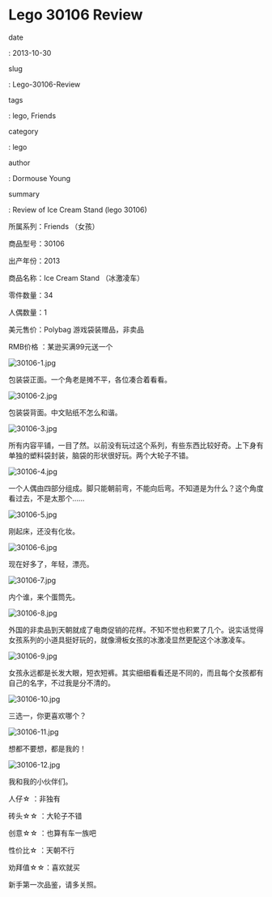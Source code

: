 Lego 30106 Review
=================

date

:   2013-10-30

slug

:   Lego-30106-Review

tags

:   lego, Friends

category

:   lego

author

:   Dormouse Young

summary

:   Review of Ice Cream Stand (lego 30106)

所属系列：Friends （女孩）

商品型号：30106

出产年份：2013

商品名称：Ice Cream Stand （冰激凌车）

零件数量：34

人偶数量：1

美元售价：Polybag 游戏袋装赠品，非卖品

RMB价格 ：某逊买满99元送一个

![30106-1.jpg](http://www.brickshelf.com/gallery/dormouse/Friends/30106/30106-1.jpg)

包装袋正面。一个角老是摊不平，各位凑合着看看。

![30106-2.jpg](http://www.brickshelf.com/gallery/dormouse/Friends/30106/30106-2.jpg)

包装袋背面。中文贴纸不怎么和谐。

![30106-3.jpg](http://www.brickshelf.com/gallery/dormouse/Friends/30106/30106-3.jpg)

所有内容平铺，一目了然。以前没有玩过这个系列，有些东西比较好奇。上下身有单独的塑料袋封装，脑袋的形状很好玩。两个大轮子不错。

![30106-4.jpg](http://www.brickshelf.com/gallery/dormouse/Friends/30106/30106-4.jpg)

一个人偶由四部分组成。脚只能朝前弯，不能向后弯。不知道是为什么？这个角度看过去，不是太那个……

![30106-5.jpg](http://www.brickshelf.com/gallery/dormouse/Friends/30106/30106-5.jpg)

刚起床，还没有化妆。

![30106-6.jpg](http://www.brickshelf.com/gallery/dormouse/Friends/30106/30106-6.jpg)

现在好多了，年轻，漂亮。

![30106-7.jpg](http://www.brickshelf.com/gallery/dormouse/Friends/30106/30106-7.jpg)

内个谁，来个蛋筒先。

![30106-8.jpg](http://www.brickshelf.com/gallery/dormouse/Friends/30106/30106-8.jpg)

外国的非卖品到天朝就成了电商促销的花样。不知不觉也积累了几个。说实话觉得女孩系列的小道具挺好玩的，就像滑板女孩的冰激凌显然更配这个冰激凌车。

![30106-9.jpg](http://www.brickshelf.com/gallery/dormouse/Friends/30106/30106-9.jpg)

女孩永远都是长发大眼，短衣短裤。其实细细看看还是不同的，而且每个女孩都有自己的名字，不过我是分不清的。

![30106-10.jpg](http://www.brickshelf.com/gallery/dormouse/Friends/30106/30106-10.jpg)

三选一，你更喜欢哪个？

![30106-11.jpg](http://www.brickshelf.com/gallery/dormouse/Friends/30106/30106-11.jpg)

想都不要想，都是我的！

![30106-12.jpg](http://www.brickshelf.com/gallery/dormouse/Friends/30106/30106-12.jpg)

我和我的小伙伴们。

人仔☆ ：非独有

砖头☆☆ ：大轮子不错

创意☆☆ ：也算有车一族吧

性价比☆ ：天朝不行

劝拜值☆☆：喜欢就买

新手第一次品鉴，请多关照。
